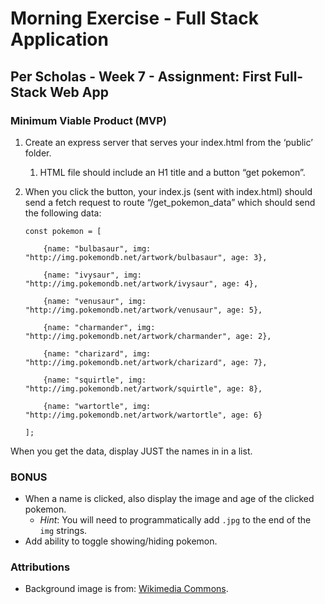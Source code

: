 # Morning Exercise - Full Stack Application

## Per Scholas - Week 7 - Assignment: First Full-Stack Web App

### Minimum Viable Product (MVP)

1. Create an express server that serves your index.html from the ‘public’ folder.
    1. HTML file should include an H1 title and a button “get pokemon”.
1. When you click the button, your index.js (sent with index.html) should send a fetch request to route “/get_pokemon_data” which should send the following data:

    ```
    const pokemon = [

        {name: "bulbasaur", img: "http://img.pokemondb.net/artwork/bulbasaur", age: 3},

        {name: "ivysaur", img: "http://img.pokemondb.net/artwork/ivysaur", age: 4},

        {name: "venusaur", img: "http://img.pokemondb.net/artwork/venusaur", age: 5},

        {name: "charmander", img: "http://img.pokemondb.net/artwork/charmander", age: 2},

        {name: "charizard", img: "http://img.pokemondb.net/artwork/charizard", age: 7},

        {name: "squirtle", img: "http://img.pokemondb.net/artwork/squirtle", age: 8},

        {name: "wartortle", img: "http://img.pokemondb.net/artwork/wartortle", age: 6}

    ];
    ```

When you get the data, display JUST the names in in a list.

### BONUS

- When a name is clicked, also display the image and age of the clicked pokemon.
    + _Hint_: You will need to programmatically add `.jpg` to the end of the `img` strings.
- Add ability to toggle showing/hiding pokemon.

### Attributions

- Background image is from: [Wikimedia Commons](https://commons.wikimedia.org/wiki/Category:Pok%C3%A9_Balls#/media/File:Pokebola-pokeball-png-0.png).